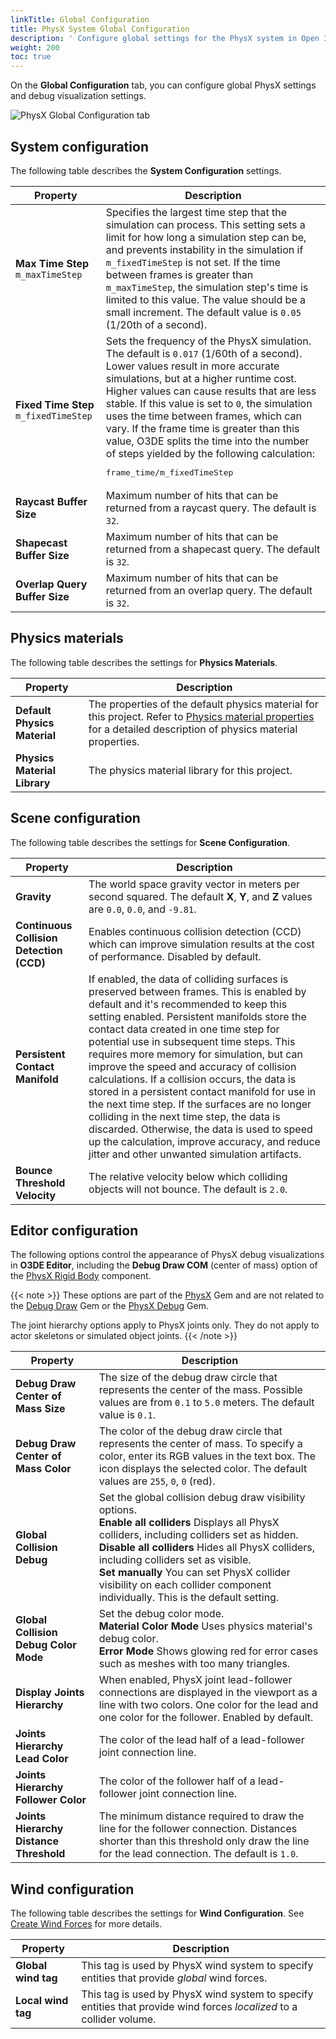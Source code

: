 ```yaml
---
linkTitle: Global Configuration
title: PhysX System Global Configuration
description: ' Configure global settings for the PhysX system in Open 3D Engine (O3DE). '
weight: 200
toc: true
---
```


On the **Global Configuration** tab, you can configure global PhysX settings and debug visualization settings.

![PhysX Global Configuration tab](/images/user-guide/interactivity/physics/nvidia-physx/configuring/physx-configuration-1.png)

## System configuration 

The following table describes the **System Configuration** settings.

| Property | Description |
| - | - |
| **Max Time Step** `m_maxTimeStep` | Specifies the largest time step that the simulation can process. This setting sets a limit for how long a simulation step can be, and prevents instability in the simulation if `m_fixedTimeStep` is not set. If the time between frames is greater than `m_maxTimeStep`, the simulation step's time is limited to this value. The value should be a small increment. The default value is `0.05` (1/20th of a second). |
| **Fixed Time Step** `m_fixedTimeStep` | Sets the frequency of the PhysX simulation. The default is `0.017` (1/60th of a second). Lower values result in more accurate simulations, but at a higher runtime cost. Higher values can cause results that are less stable. If this value is set to `0`, the simulation uses the time between frames, which can vary. If the frame time is greater than this value, O3DE splits the time into the number of steps yielded by the following calculation: <pre>frame_time/m_fixedTimeStep</pre> |
| **Raycast Buffer Size** | Maximum number of hits that can be returned from a raycast query.  The default is `32`. |
| **Shapecast Buffer Size** | Maximum number of hits that can be returned from a shapecast query.  The default is `32`. |
| **Overlap Query Buffer Size** | Maximum number of hits that can be returned from an overlap query.  The default is `32`. |

## Physics materials 

The following table describes the settings for **Physics Materials**.

| Property | Description |
| - | - |
| **Default Physics Material** | The properties of the default physics material for this project. Refer to [Physics material properties](/docs/user-guide/interactivity/physics/nvidia-physx/materials/#physics-material-properties) for a detailed description of physics material properties. |
| **Physics Material Library** | The physics material library for this project. |

## Scene configuration 

The following table describes the settings for **Scene Configuration**.

| Property | Description |
| - | - |
| **Gravity** |  The world space gravity vector in meters per second squared. The default **X**, **Y**, and **Z** values are `0.0`, `0.0`, and `-9.81`. |
| **Continuous Collision Detection (CCD)** |  Enables continuous collision detection (CCD) which can improve simulation results at the cost of performance. Disabled by default. |
| **Persistent Contact Manifold** |  If enabled, the data of colliding surfaces is preserved between frames. This is enabled by default and it's recommended to keep this setting enabled. Persistent manifolds store the contact data created in one time step for potential use in subsequent time steps. This requires more memory for simulation, but can improve the speed and accuracy of collision calculations. If a collision occurs, the data is stored in a persistent contact manifold for use in the next time step. If the surfaces are no longer colliding in the next time step, the data is discarded. Otherwise, the data is used to speed up the calculation, improve accuracy, and reduce jitter and other unwanted simulation artifacts. |
| **Bounce Threshold Velocity** |  The relative velocity below which colliding objects will not bounce. The default is `2.0`.  |

## Editor configuration 

The following options control the appearance of PhysX debug visualizations in **O3DE Editor**, including the **Debug Draw COM** (center of mass) option of the [PhysX Rigid Body](/docs/user-guide/components/reference/physx/rigid-body/) component.

{{< note >}}
These options are part of the [PhysX](/docs/user-guide/gems/reference/physics/nvidia/physx/) Gem and are not related to the [Debug Draw](/docs/user-guide/gems/reference/debug/debug-draw/) Gem or the [PhysX Debug](/docs/user-guide/gems/reference/physics/nvidia/physx-debug/) Gem.

The joint hierarchy options apply to PhysX joints only. They do not apply to actor skeletons or simulated object joints.
{{< /note >}}

| Property | Description |
| - | - |
| **Debug Draw Center of Mass Size** | The size of the debug draw circle that represents the center of the mass. Possible values are from `0.1` to `5.0` meters.  The default value is `0.1`.  |
| **Debug Draw Center of Mass Color** | The color of the debug draw circle that represents the center of mass. To specify a color, enter its RGB values in the text box. The icon displays the selected color. The default values are `255`, `0`, `0` (red).  |
| **Global Collision Debug** | Set the global collision debug draw visibility options.<br />**Enable all colliders** Displays all PhysX colliders, including colliders set as hidden.<br />**Disable all colliders** Hides all PhysX colliders, including colliders set as visible.<br />**Set manually** You can set PhysX collider visibility on each collider component individually. This is the default setting. |
| **Global Collision Debug Color Mode** | Set the debug color mode.<br />**Material Color Mode** Uses physics material's debug color.<br />**Error Mode** Shows glowing red for error cases such as meshes with too many triangles. |
| **Display Joints Hierarchy** | When enabled, PhysX joint lead-follower connections are displayed in the viewport as a line with two colors. One color for the lead and one color for the follower. Enabled by default. |
| **Joints Hierarchy Lead Color** | The color of the lead half of a lead-follower joint connection line. |
| **Joints Hierarchy Follower Color** | The color of the follower half of a lead-follower joint connection line. |
| **Joints Hierarchy Distance Threshold** | The minimum distance required to draw the line for the follower connection. Distances shorter than this threshold only draw the line for the lead connection. The default is `1.0`. |

## Wind configuration 

The following table describes the settings for **Wind Configuration**. See [Create Wind Forces](/docs/learning-guide/tutorials/physx/wind-provider) for more details.

| Property | Description |
| --- | --- |
| **Global wind tag** | This tag is used by PhysX wind system to specify entities that provide *global* wind forces. |
| **Local wind tag** | This tag is used by PhysX wind system to specify entities that provide wind forces *localized* to a collider volume. |
